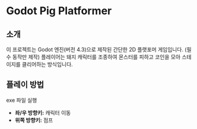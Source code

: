 # Godot Pig Platformer

## 소개

이 프로젝트는 Godot 엔진(버전 4.3)으로 제작된 간단한 2D 플랫포머 게임입니다. (필수 동작만 제작)
플레이어는 돼지 캐릭터를 조종하여 몬스터를 피하고 코인을 모아 스테이지를 클리어하는 방식입니다.

## 플레이 방법

exe 파일 실행

- **좌/우 방향키:** 캐릭터 이동
- **위쪽 방향키:** 점프
